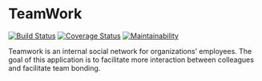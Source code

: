 # TeamWork
[![Build Status](https://travis-ci.org/hakoemmy/TeamWork.svg?branch=develop)](https://travis-ci.org/hakoemmy/TeamWork)  [![Coverage Status](https://coveralls.io/repos/github/hakoemmy/TeamWork/badge.svg)](https://coveralls.io/github/hakoemmy/TeamWork)  [![Maintainability](https://api.codeclimate.com/v1/badges/c8a98c130519d99f11e0/maintainability)](https://codeclimate.com/github/hakoemmy/TeamWork/maintainability)


Teamwork is an internal social network for organizations’ employees. The goal of this application is to facilitate more interaction between colleagues and facilitate team bonding.
